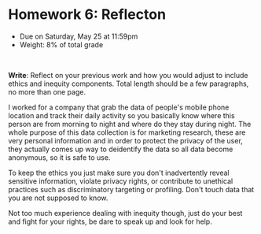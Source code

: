 # Homework 6: Reflecton

- Due on Saturday, May 25 at 11:59pm
- Weight: 8% of total grade

<br>

**Write**: Reflect on your previous work and how you would adjust to include ethics and inequity components. Total length should be a few paragraphs, no more than one page.

I worked for a company that grab the data of people's mobile phone location and track their daily activity so you basically know where this person are from morning to night and where do they stay during night. The whole purpose of this data collection is for marketing research, these are very personal information and in order to protect the privacy of the user, they actually comes up way to deidentify the data so all data become anonymous, so it is safe to use.

To keep the ethics you just make sure you don't inadvertently reveal sensitive information, violate privacy rights, or contribute to unethical practices such as discriminatory targeting or profiling. Don't touch data that you are not supposed to know.

Not too much experience dealing with inequity though, just do your best and fight for your rights, be dare to speak up and look for help. 